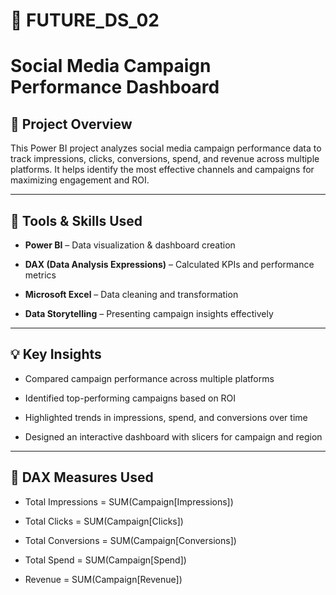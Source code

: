 # 🧾 FUTURE_DS_02 

# Social Media Campaign Performance Dashboard

## 🧠 Project Overview

This Power BI project analyzes social media campaign performance data to track impressions, clicks, conversions, spend, and revenue across multiple platforms.
It helps identify the most effective channels and campaigns for maximizing engagement and ROI.

---

## 🧰 Tools & Skills Used

- **Power BI** – Data visualization & dashboard creation

- **DAX (Data Analysis Expressions)** – Calculated KPIs and performance metrics

- **Microsoft Excel** – Data cleaning and transformation

- **Data Storytelling** – Presenting campaign insights effectively

---

## 💡 Key Insights

- Compared campaign performance across multiple platforms

- Identified top-performing campaigns based on ROI

- Highlighted trends in impressions, spend, and conversions over time

- Designed an interactive dashboard with slicers for campaign and region

---

## 🧮 DAX Measures Used

- Total Impressions = SUM(Campaign[Impressions])

- Total Clicks = SUM(Campaign[Clicks])

- Total Conversions = SUM(Campaign[Conversions])

- Total Spend = SUM(Campaign[Spend])

- Revenue = SUM(Campaign[Revenue])
